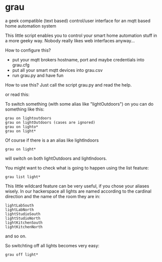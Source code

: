 # grau
a geek compatible (text based) control/user interface for an mqtt based home automation system

This little script enables you to control your smart home automation stuff in a more geeky way. Nobody really likes web interfaces anyway...

How to configure this?
- put your mqtt brokers hostname, port and maybe credentials into grau.cfg
- put all your smart mqtt devices into grau.csv
- run grau.py and have fun

How to use this?
Just call the script grau.py and read the help.

or read this:

To switch something (with some alias like "lightOutdoors") on you can do something like this:

```
grau on lightoutdoors
grau on lightOutdoors (cases are ignored)
grau on lighto*
grau on light*
```

Of course if there is a an alias like lightIndoors

```
grau on light* 
```

will switch on both lightOutdoors and lightIndoors.

You might want to check what is going to happen using the list feature:

```
grau list light*
```

This little wildcard feature can be very useful, if you chose your aliases wisely.
In our hackerspace all lights are named according to the cardinal direction and the name of the room they are in:
```
lightLabSouth
lightLabNorth
lightStudioSouth
lightStudioNorth
lightKitchenSouth
lightKitchenNorth
```

and so on.

So switchting off all lights becomes very easy:

```
grau off light*
```
